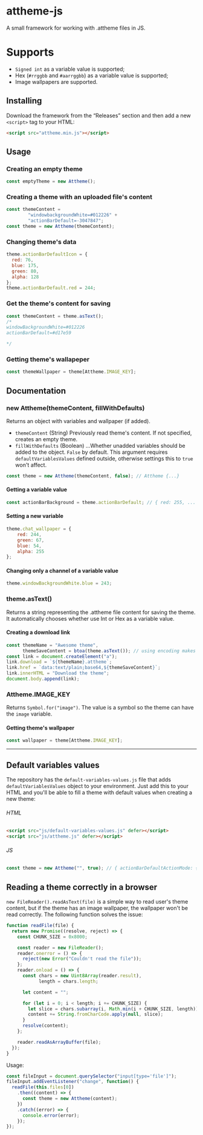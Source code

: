 # attheme-js
A small framework for working with .attheme files in JS.
# Supports
- `Signed int` as a variable value is supported;
- Hex (`#rrggbb` and `#aarrggbb`) as a variable value is supported;
- Image wallpapers are supported.

## Installing
Download the framework from the “Releases” section and then add a new `<script>` tag to your HTML:
```html
<script src="attheme.min.js"></script>
```
## Usage
### Creating an empty theme
```js
const emptyTheme = new Attheme();
```
### Creating a theme with an uploaded file's content
```js
const themeContent =
        "windowbackgroundWhite=#012226" +
        "actionBarDefault=-3047847";
const theme = new Attheme(themeContent);
```
### Changing theme's data
```js
theme.actionBarDefaultIcon = {
  red: 76,
  blue: 175,
  green: 80,
  alpha: 128
};
theme.actionBarDefault.red = 244;
```
### Get the theme's content for saving
```js
const themeContent = theme.asText();
/*
windowBackgroundWhite=#012226
actionBarDefault=#d17e59

*/
```
### Getting theme's wallapeper
```js
const themeWallpaper = theme[Attheme.IMAGE_KEY];
```
## Documentation
### new Attheme(themeContent, fillWithDefaults)
Returns an object with variables and wallpaper (if added).
- `themeContent` (String)
   Previously read theme's content. If not specified, creates an empty theme.
- `fillWithDefaults` (Boolean)
...Whether unadded variables should be added to the object. `False` by default.
   This argument requires `defaultVariablesValues` defined outside, otherwise settings this to `true` won't affect.
```js
const theme = new Attheme(themeContent, false); // Attheme {...}
```
#### Getting a variable value
```js
const actionBarBackground = theme.actionBarDefault; // { red: 255, ... }
```
#### Setting a new variable
```js
theme.chat_wallpaper = {
    red: 244,
    green: 67,
    blue: 54,
    alpha: 255
};
```
#### Changing only a channel of a variable value
```js
theme.windowBackgroundWhite.blue = 243;
```
### theme.asText()
Returns a string representing the .attheme file content for saving the theme. It automatically chooses whether use Int or Hex as a variable value.
#### Creating a download link
```js
const themeName = "Awesome theme",
      themeSaveContent = btoa(theme.asText()); // using encoding makes us sure the wallpaper will save correctly after downloading
const link = document.createElement("a");
link.download = `${themeName}.attheme`;
link.href = `data:text/plain;base64,${themeSaveContent}`;
link.innerHTML = "Download the theme";
document.body.append(link);
```
### Attheme.IMAGE_KEY
Returns `Symbol.for("image")`. The value is a symbol so the theme can have the `image` variable.
#### Getting theme's wallpaper
```js
const wallpaper = theme[Attheme.IMAGE_KEY];
```
---
## Default variables values
The repository has the `default-variables-values.js` file that adds `defaultVariablesValues` object to your environment. Just add this to your HTML and you'll be able to fill a theme with default values when creating a new theme:
###### HTML
```html
<script src="js/default-variables-values.js" defer></script>
<script src="js/attheme.js" defer></script>
```
###### JS
```js
const theme = new Attheme("", true); // { actionBarDefaultActionMode: {...}, ...}
```
## Reading a theme correctly in a browser
`new FileReader().readAsText(file)` is a simple way to read user's theme content, but if the theme has an image wallpaper, the wallpaper won't be read correctly. The following function solves the issue:
```js
function readFile(file) {
  return new Promise((resolve, reject) => {
    const CHUNK_SIZE = 0x8000;

    const reader = new FileReader();
    reader.onerror = () => {
      reject(new Error("Couldn't read the file"));
    };
    reader.onload = () => {
      const chars = new Uint8Array(reader.result),
            length = chars.length;

      let content = "";

      for (let i = 0; i < length; i += CHUNK_SIZE) {
        let slice = chars.subarray(i, Math.min(i + CHUNK_SIZE, length));
        content += String.fromCharCode.apply(null, slice);
      }
      resolve(content);
    };

    reader.readAsArrayBuffer(file);
  });
}
```
Usage:
```js
const fileInput = document.querySelector("input[type='file']");
fileInput.addEventListener("change", function() {
  readFile(this.files[0])
    .then((content) => {
      const theme = new Attheme(content);
    })
    .catch((error) => {
      console.error(error);
    });
});
```